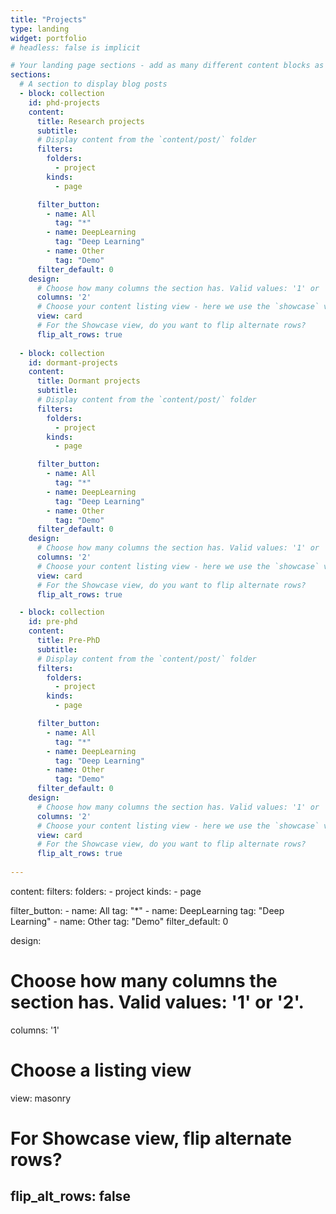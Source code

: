 ```yaml
---
title: "Projects"
type: landing
widget: portfolio
# headless: false is implicit

# Your landing page sections - add as many different content blocks as you like
sections:
  # A section to display blog posts
  - block: collection
    id: phd-projects
    content:
      title: Research projects
      subtitle: 
      # Display content from the `content/post/` folder
      filters:
        folders:
          - project
        kinds:
          - page

      filter_button:
        - name: All
          tag: "*"
        - name: DeepLearning
          tag: "Deep Learning"
        - name: Other
          tag: "Demo"
      filter_default: 0
    design:
      # Choose how many columns the section has. Valid values: '1' or '2'.
      columns: '2'
      # Choose your content listing view - here we use the `showcase` view
      view: card
      # For the Showcase view, do you want to flip alternate rows?
      flip_alt_rows: true
      
  - block: collection
    id: dormant-projects
    content:
      title: Dormant projects
      subtitle: 
      # Display content from the `content/post/` folder
      filters:
        folders:
          - project
        kinds:
          - page

      filter_button:
        - name: All
          tag: "*"
        - name: DeepLearning
          tag: "Deep Learning"
        - name: Other
          tag: "Demo"
      filter_default: 0
    design:
      # Choose how many columns the section has. Valid values: '1' or '2'.
      columns: '2'
      # Choose your content listing view - here we use the `showcase` view
      view: card
      # For the Showcase view, do you want to flip alternate rows?
      flip_alt_rows: true

  - block: collection
    id: pre-phd
    content:
      title: Pre-PhD
      subtitle: 
      # Display content from the `content/post/` folder
      filters:
        folders:
          - project
        kinds:
          - page

      filter_button:
        - name: All
          tag: "*"
        - name: DeepLearning
          tag: "Deep Learning"
        - name: Other
          tag: "Demo"
      filter_default: 0
    design:
      # Choose how many columns the section has. Valid values: '1' or '2'.
      columns: '2'
      # Choose your content listing view - here we use the `showcase` view
      view: card
      # For the Showcase view, do you want to flip alternate rows?
      flip_alt_rows: true
      
---
```

content:
  filters:
    folders:
      - project
    kinds:
      - page

  filter_button:
    - name: All
      tag: "*"
    - name: DeepLearning
      tag: "Deep Learning"
    - name: Other
      tag: "Demo"
  filter_default: 0

design:
  # Choose how many columns the section has. Valid values: '1' or '2'.
  columns: '1'
  # Choose a listing view
  view: masonry
  # For Showcase view, flip alternate rows?
  flip_alt_rows: false
---
